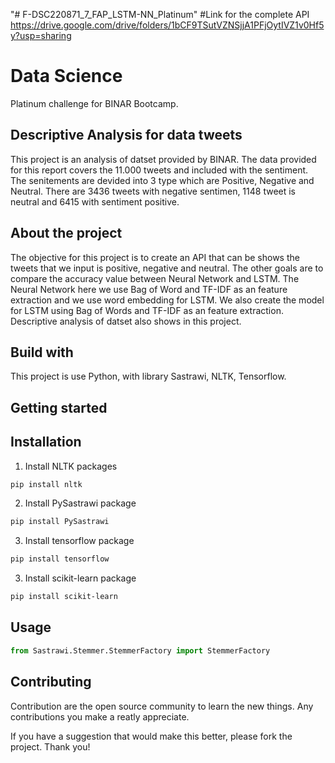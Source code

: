 "# F-DSC220871_7_FAP_LSTM-NN_Platinum" 
#Link for the complete API
https://drive.google.com/drive/folders/1bCF9TSutVZNSjjA1PFjOytIVZ1v0Hf5y?usp=sharing

# Data Science
Platinum challenge for BINAR Bootcamp. 

## Descriptive Analysis for data tweets
This project is an analysis of datset provided by BINAR. The data provided for this report covers the 11.000 tweets and included with the sentiment. 
The senitements are devided into 3 type which are Positive, Negative and Neutral. There are 3436 tweets with negative sentimen, 1148 tweet is neutral and 6415 with sentiment positive. 

## About the project
The objective for this project is to create an API that can be shows the tweets that we input is positive, negative and neutral. 
The other goals are to compare the accuracy value between Neural Network and LSTM. The Neural Network here we use Bag of Word and TF-IDF as an feature extraction and we use word embedding for LSTM. We also create the model for LSTM using Bag of Words and TF-IDF as an feature extraction.
Descriptive analysis of datset also shows in this project. 


## Build with 

This project is use Python, with library Sastrawi, NLTK, Tensorflow.

## Getting started

## Installation

1. Install NLTK packages
```bash
pip install nltk 
```
2. Install PySastrawi package
```bash
pip install PySastrawi
```
3. Install tensorflow package
```bash
pip install tensorflow
```
3. Install scikit-learn package
```bash
pip install scikit-learn
```


## Usage

```python
from Sastrawi.Stemmer.StemmerFactory import StemmerFactory
```

## Contributing

Contribution are the open source community to learn the new things. Any contributions you make a reatly appreciate.

If you have a suggestion that would make this better, please fork the project.
Thank you!
